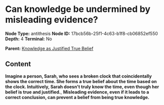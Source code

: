 # Can knowledge be undermined by misleading evidence?

**Node Type:** antithesis
**Node ID:** 17bcb56b-25f1-4c63-b1f8-cb06852ef550
**Depth:** 4
**Terminal:** No

**Parent:** [Knowledge as Justified True Belief](knowledge-as-justified-true-belief-synthesis-62a63598-400f-4dfa-a0fa-a27f5f076869.md)

## Content

**Imagine a person, Sarah, who sees a broken clock that coincidentally shows the correct time. She forms a true belief about the time based on the clock. Intuitively, Sarah doesn't truly know the time, even though her belief is true and justified.**, **Misleading evidence, even if it leads to a correct conclusion, can prevent a belief from being true knowledge.**
